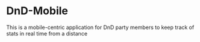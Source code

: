 # DnD-Mobile
This is a mobile-centric application for DnD party members to keep track of stats in real time from a distance
